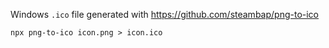Windows `.ico` file generated with https://github.com/steambap/png-to-ico

```
npx png-to-ico icon.png > icon.ico
```
